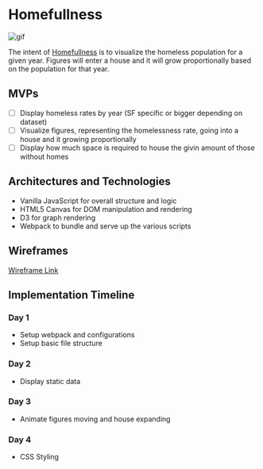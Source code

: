 # Homefullness

![gif](https://giphy.com/gifs/ftN4SrHd8bvzc6c6NE)

The intent of 
[Homefullness](https://crgee1.github.io/Homefullness/) is to visualize the homeless population for a given year. Figures will enter a house and it will grow proportionally based on the population for that year.

## MVPs

- [ ] Display homeless rates by year (SF specific or bigger depending on dataset)
- [ ] Visualize figures, representing the homelessness rate, going into a house and it growing proportionally
- [ ] Display how much space is required to house the givin amount of those without homes

## Architectures and Technologies

* Vanilla JavaScript for overall structure and logic
* HTML5 Canvas for DOM manipulation and rendering
* D3 for graph rendering
* Webpack to bundle and serve up the various scripts

## Wireframes

[Wireframe Link](https://xd.adobe.com/view/3416aa7e-9ce0-4a51-74c2-a0bb1ac39f1f-4227/?hints=off)

## Implementation Timeline

### Day 1

* Setup webpack and configurations
* Setup basic file structure

### Day 2

* Display static data

### Day 3

* Animate figures moving and house expanding

### Day 4

* CSS Styling
